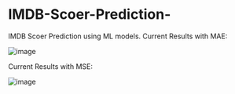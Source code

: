 # IMDB-Scoer-Prediction-
IMDB Scoer Prediction using ML models. 
Current Results with MAE:

![image](https://user-images.githubusercontent.com/72432082/223422933-2162aac4-45eb-4356-a8b7-fc046de76dac.png)

Current Results with MSE:

![image](https://user-images.githubusercontent.com/72432082/223423019-e58a1ac9-90b1-4fe0-8de3-f989e7f825d1.png)

